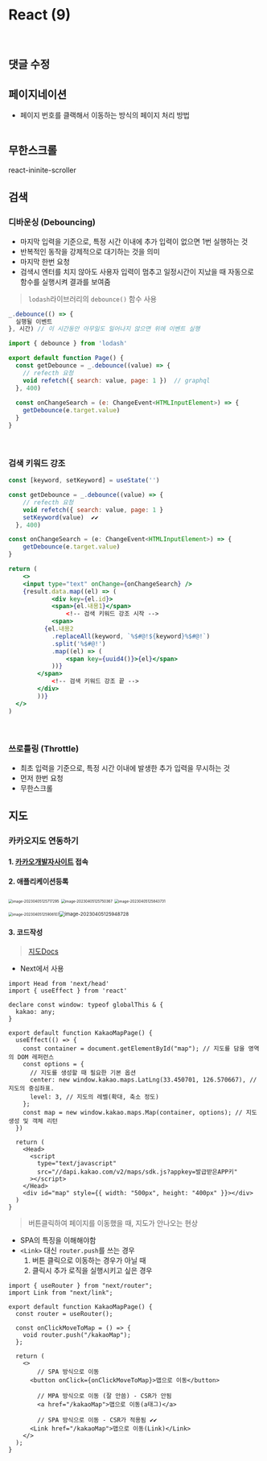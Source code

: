 # React (9)

​    

## 댓글 수정



## 페이지네이션

- 페이지 번호를 클랙해서 이동하는 방식의 페이지 처리 방법



```jsx

```



##  무한스크롤

react-ininite-scroller





## 검색

### 디바운싱 (Debouncing)

- 마지막 입력을 기준으로, 특정 시간 이내에 추가 입력이 없으면 1번 실행하는 것
- 반복적인 동작을 강제적으로 대기하는 것을 의미
- 마지막 한번 요청
- 검색시 엔터를 치지 않아도 사용자 입력이 멈추고 일정시간이 지났을 때 자동으로 함수를 실행시켜 결과를 보여줌

> `lodash`라이브러리의 `debounce()` 함수 사용

```js
_.debounce(() => {
  실행될 이벤트
}, 시간) // 이 시간동안 아무일도 일어나지 않으면 위에 이벤트 실행
```

```js
import { debounce } from 'lodash'

export default function Page() {
  const getDebounce = _.debounce((value) => {
    // refecth 요청
    void refetch({ search: value, page: 1 })  // graphql
  }, 400)
  
  const onChangeSearch = (e: ChangeEvent<HTMLInputElement>) => {
    getDebounce(e.target.value)
  }
}
```

​    

### 검색 키워드 강조

```jsx
const [keyword, setKeyword] = useState('')

const getDebounce = _.debounce((value) => {
    // refecth 요청
    void refetch({ search: value, page: 1 }
  	setKeyword(value)  ✔️✔️
  }, 400)

const onChangeSearch = (e: ChangeEvent<HTMLInputElement>) => {
    getDebounce(e.target.value)
}

return (
	<>
  	<input type="text" onChange={onChangeSearch} />
  	{result.data.map((el) => (
			<div key={el.id}>
  			<span>{el.내용1}</span>
 				<!-- 검색 키워드 강조 시작 -->
		    <span>
          {el.내용2
          	.replaceAll(keyword, `%$#@!${keyword}%$#@!`)
           	.split('%$#@!')
           	.map((el) => (
            	<span key={uuid4()}>{el}</span>
          	))}
        </span>
    		<!-- 검색 키워드 강조 끝 -->
  		</div>	
		))}
  </>
)
```

​    

### 쓰로틀링 (Throttle)

- 최초 입력을 기준으로, 특정 시간 이내에 발생한 추가 입력을 무시하는 것
- 먼저 한번 요청
- 무한스크롤



## 지도

### 카카오지도 연동하기

#### 1. [카카오개발자사이트](https://developers.kakao.com/) 접속

#### 2. 애플리케이션등록

<img src="React(9).assets/image-20230405125717295.png" alt="image-20230405125717295" style="zoom:50%;" />

<img src="React(9).assets/image-20230405125750367.png" alt="image-20230405125750367" style="zoom:50%;" />

<img src="React(9).assets/image-20230405125843731.png" alt="image-20230405125843731" style="zoom:50%;" />

<img src="React(9).assets/image-20230405125906107.png" alt="image-20230405125906107" style="zoom: 50%;" /><img src="React(9).assets/image-20230405125948728.png" alt="image-20230405125948728" style="zoom: 67%;" />



#### 3. 코드작성

>  [지도Docs](https://apis.map.kakao.com/web/)

- Next에서 사용

```tsx
import Head from 'next/head'
import { useEffect } from 'react'

declare const window: typeof globalThis & {
  kakao: any;
}

export default function KakaoMapPage() {
  useEffect(() => {
    const container = document.getElementById("map"); // 지도를 담을 영역의 DOM 레퍼런스
    const options = {
      // 지도를 생성할 때 필요한 기본 옵션
      center: new window.kakao.maps.LatLng(33.450701, 126.570667), // 지도의 중심좌표.
      level: 3, // 지도의 레벨(확대, 축소 정도)
    };
    const map = new window.kakao.maps.Map(container, options); // 지도 생성 및 객체 리턴
  })
  
  return (
  	<Head>
      <script
        type="text/javascript"
        src="//dapi.kakao.com/v2/maps/sdk.js?appkey=발급받은APP키"
      ></script>
    </Head>
    <div id="map" style={{ width: "500px", height: "400px" }}></div>
  )
}
```



> 버튼클릭하여 페이지를 이동했을 때, 지도가 안나오는 현상

- SPA의 특징을 이해해야함
- `<Link>` 대신 `router.push`를 쓰는 경우
  1. 버튼 클릭으로 이동하는 경우가 아닐 때
  2. 클릭시 추가 로직을 실행시키고 싶은 경우

```tsx
import { useRouter } from "next/router";
import Link from "next/link";

export default function KakaoMapPage() {
  const router = useRouter();

  const onClickMoveToMap = () => {
    void router.push("/kakaoMap");
  };

  return (
    <>
    	// SPA 방식으로 이동
      <button onClick={onClickMoveToMap}>맵으로 이동</button>
    
    	// MPA 방식으로 이동 (잘 안씀) - CSR가 안됨
    	<a href="/kakaoMap">맵으로 이동(a태그)</a>
    
    	// SPA 방식으로 이동 - CSR가 적용됨 ✔️✔️
      <Link href="/kakaoMap">맵으로 이동(Link)</Link>
    </>
  );
}
```

​    
